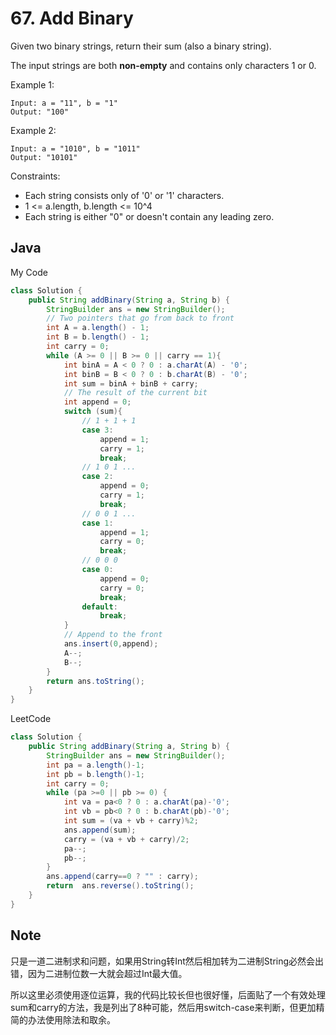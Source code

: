 # 67. Add Binary

Given two binary strings, return their sum (also a binary string).

The input strings are both **non-empty** and contains only characters 1 or 0.

Example 1:

```
Input: a = "11", b = "1"
Output: "100"
```

Example 2:

```
Input: a = "1010", b = "1011"
Output: "10101"
```

Constraints:
- Each string consists only of '0' or '1' characters.
- 1 <= a.length, b.length <= 10^4
- Each string is either "0" or doesn't contain any leading zero.


## Java

My Code
``` java
class Solution {
    public String addBinary(String a, String b) {
        StringBuilder ans = new StringBuilder();
        // Two pointers that go from back to front
        int A = a.length() - 1;
        int B = b.length() - 1;
        int carry = 0;
        while (A >= 0 || B >= 0 || carry == 1){
            int binA = A < 0 ? 0 : a.charAt(A) - '0';
            int binB = B < 0 ? 0 : b.charAt(B) - '0';
            int sum = binA + binB + carry;
            // The result of the current bit
            int append = 0;
            switch (sum){
                // 1 + 1 + 1
                case 3:
                    append = 1;
                    carry = 1;
                    break;
                // 1 0 1 ...    
                case 2:
                    append = 0;
                    carry = 1;
                    break;
                // 0 0 1 ...    
                case 1:
                    append = 1;
                    carry = 0;
                    break;
                // 0 0 0    
                case 0:
                    append = 0;
                    carry = 0;
                    break;
                default:
                    break;
            }
            // Append to the front
            ans.insert(0,append);
            A--;
            B--;
        }
        return ans.toString();
    }
}
```

LeetCode 

```java
class Solution {
    public String addBinary(String a, String b) {
        StringBuilder ans = new StringBuilder();
        int pa = a.length()-1;
        int pb = b.length()-1;
        int carry = 0;
        while (pa >=0 || pb >= 0) {
            int va = pa<0 ? 0 : a.charAt(pa)-'0';
            int vb = pb<0 ? 0 : b.charAt(pb)-'0';
            int sum = (va + vb + carry)%2;
            ans.append(sum);
            carry = (va + vb + carry)/2;
            pa--;
            pb--;
        }
        ans.append(carry==0 ? "" : carry);
        return  ans.reverse().toString();
    }
}
```

## Note

只是一道二进制求和问题，如果用String转Int然后相加转为二进制String必然会出错，因为二进制位数一大就会超过Int最大值。

所以这里必须使用逐位运算，我的代码比较长但也很好懂，后面贴了一个有效处理sum和carry的方法，我是列出了8种可能，然后用switch-case来判断，但更加精简的办法使用除法和取余。


